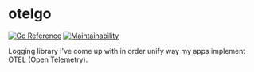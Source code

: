 # otelgo

[![Go Reference](https://pkg.go.dev/badge/github.com/wasilak/otelgo.svg)](https://pkg.go.dev/github.com/wasilak/otelgo) [![Maintainability](https://api.codeclimate.com/v1/badges/ce4cd4fe1e30b1ddbac5/maintainability)](https://codeclimate.com/github/wasilak/otelgo/maintainability)

Logging library I've come up with in order unify way my apps implement OTEL (Open Telemetry).
